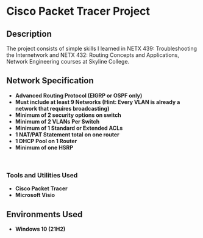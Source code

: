 <h1>Cisco Packet Tracer Project</h1>

<h2>Description</h2>
The project consists of simple skills I learned in NETX 439: Troubleshooting the Internetwork and NETX 432: Routing Concepts and Applications, Network Engineering courses at Skyline College.

<h2>Network Specification</h2>

- <b>Advanced Routing Protocol (EIGRP or OSPF only)<b/>
- <b>Must include at least 9 Networks (Hint: Every VLAN is already a network that requires broadcasting)<b/>
- <b>Minimum of 2 security options on switch<b/>
- <b>Minimum of 2 VLANs Per Switch<b/>
- <b>Minimum of 1 Standard or Extended ACLs<b/>
- <b>1 NAT/PAT Statement total on one router<b/>
- <b>1 DHCP Pool on 1 Router<b/>
- <b>Minimum of one HSRP<b/>


<br />


<h3>Tools and Utilities Used</h3>

- <b>Cisco Packet Tracer</b> 
- <b>Microsoft Visio</b>
  

<h2>Environments Used </h2>

- <b>Windows 10</b> (21H2)



<!--
 ```diff
- text in red
+ text in green
! text in orange
# text in gray
@@ text in purple (and bold)@@
```
--!>
